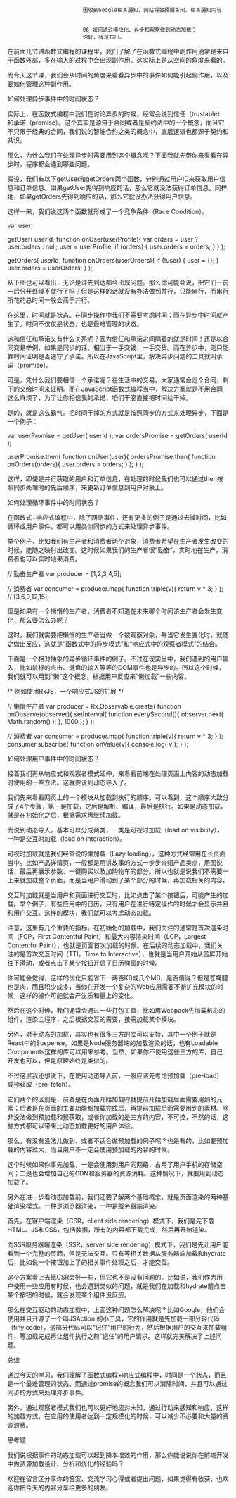 
                            
                            因收到Google相关通知，网站将会择期关闭。相关通知内容
                            
                            
                            06 如何通过模块化、异步和观察做到动态加载？
                            你好，我是石川。

在前面几节讲函数式编程的课程里，我们了解了在函数式编程中副作用通常是来自于函数外部，多在输入的过程中会出现副作用。这实际上是从空间的角度来看的。

而今天这节课，我们会从时间的角度来看看异步中的事件如何能引起副作用，以及要如何管理这种副作用。

如何处理异步事件中的时间状态？

实际上，在函数式编程中我们在讨论异步的时候，经常会说到信任（trustable）和承诺（promise）。这个其实是源自于合同或者是契约法中的一个概念，而且它不只限于经典的合同，我们说的智能合约之类的概念中，底层逻辑也都源于契约和共识。

那么，为什么我们在处理异步时需要用到这个概念呢？下面我就先带你来看看在异步时，程序都会遇到哪些问题。



假设，我们有以下getUser和getOrders两个函数，分别通过用户ID来获取用户信息和订单信息。如果getUser先得到响应的话，那么它就没法获得订单信息。同样地，如果getOrders先得到响应的话，那么它就没办法获得用户信息。

这样一来，我们说这两个函数就形成了一个竞争条件（Race Condition）。

var user;

getUser( userId, function onUser(userProfile){
    var orders = user ? user.orders : null;
    user = userProfile;
    if (orders) {
        user.orders = orders;
    }
} );

getOrders( userId, function onOrders(userOrders){
    if (!user) {
        user = {};
    }
    user.orders = userOrders;
} );


从下图也可以看出，无论是谁先到达都会出现问题。那么你可能会说，把它们一前一后分开处理不就行了吗？但是这样的话就没有办法做到并行，只能串行，而串行所花的总时间一般会高于并行。



在这里，时间就是状态。在同步操作中我们不需要考虑时间；而在异步中时间就产生了。时间不仅仅是状态，也是最难管理的状态。

这和信任和承诺又有什么关系呢？因为信任和承诺之间隔着的就是时间！还是以合同交易举例，如果是同步的话，相当于一手交钱、一手交货。而在异步中，则只能靠时间证明是否遵守了承诺。所以在JavaScript里，解决异步问题的工具就叫承诺（promise）。



可是，凭什么我们要相信一个承诺呢？在生活中的交易，大家通常会走个合同，剩下的交给时间来证明。而在JavaScript函数式编程当中，解决方案就是不用合同这么麻烦了，为了让你相信我的承诺，咱们干脆直接把时间给干掉。

是的，就是这么霸气。把时间干掉的方式就是按照同步的方式来处理异步，下面是一个例子：

var userPromise = getUser( userId );
var ordersPromise = getOrders( userId );

userPromise.then( function onUser(user){
    ordersPromise.then( function onOrders(orders){
        user.orders = orders;
    } );
} );


这样，即使是并行获取的用户和订单信息，在处理的时候我们也可以通过then按照同步处理时的先后顺序，来更新订单信息到用户对象上。

如何处理循环事件中的时间状态？

在函数式+响应式编程中，除了网络事件，还有更多的例子是通过去掉时间，比如循环或用户事件，都可以用类似同步的方式来处理异步事件。

举个例子，比如我们有生产者和消费者两个对象，消费者希望在生产者发生改变的时候，能随之映射出改变。这时候如果我们的生产者很“勤奋”，实时地在生产，消费者也可以实时地来消费。

// 勤奋生产者
var producer = [1,2,3,4,5];

// 消费者
var consumer = producer.map( function triple(v){
    return v * 3;
} ); // [3,6,9,12,15];



但是如果有一个懒惰的生产者，消费者不知道在未来哪个时间该生产者会发生变化，那么要怎么办呢？

这时，我们就需要把懒惰的生产者当做一个被观察对象，每当它发生变化时，就随之做出反应，这就是“函数式中的异步模式”和“响应式中的观察者模式”的结合。



下面是一个相对抽象的异步循环事件的例子。不过在现实当中，我们遇到的用户输入，比如鼠标的点击、键盘的输入等等的DOM事件也是异步的。所以这个时候，我们就可以用到“懒”这个概念，根据用户反应来“懒加载”一些内容。

/* 例如使用RxJS，一个响应式JS的扩展 */

// 懒惰生产者
var producer = Rx.Observable.create( function onObserve(observer){
    setInterval( function everySecond(){
        observer.next( Math.random() );
    }, 1000 );
} );

// 消费者
var consumer = producer.map( function triple(v){
    return v * 3;
} );
consumer.subscribe( function onValue(v){
    console.log( v );
} );


如何处理用户事件中的时间状态？

接着我们再从响应式和观察者模式延伸，来看看前端在处理页面上内容的动态加载时使用的一些方法。这就要说到动态导入了。

我们先来看看网页上的一个模块从加载到执行的顺序。可以看到，这个顺序大致分成了4个步骤，第一是加载，之后是解析、编译，最后是执行。如果是动态加载，就是在初始化之后，根据需求再继续加载。



而说到动态导入，基本可以分成两类，一类是可视时加载（load on visibility），一种是交互时加载（load on interaction）。

可视时加载就是我们经常说的懒加载（Lazy loading），这种方式经常用在长页面当中。比如产品详情页，一般都是用讲故事的方式一步步介绍产品卖点，用图说话，最后再展示参数、一键购买以及加购物车的部分。所以也就是说我们不需要一上来就加载整个页面，而是当用户滑动到了某个部分的时候，再加载相关的内容。

交互时加载就是当用户和页面进行交互时，比如点击了某个按钮后，可能产生的加载。举个例子，有些应用中的日历，只有用户在进行特定操作的时候才会显示并且和用户交互。这样的模块，我们就可以考虑动态加载。

注意，这里有几个重要的指标。在初始化的加载中，我们关注的通常是首次渲染时间（FCP，First Contentful Paint）和最大内容渲染时间（LCP，Largest Contentful Paint），也就是页面首次加载的时候。在后续的动态加载中，我们关注的是首次交互时间（TTI，Time to Interactive），也就是当用户开始从首屏开始往下滑动，或者点击了某个按钮开启了日历弹窗的时候。



你可能会觉得，这样的优化只能省下一两百KB或几个MB，是否值得？但是苍蝇腿也是肉，而且积少成多，当你在开发一个复杂的Web应用需要不断扩充模块的时候，这样的操作可能就会产生质和量上的变化。

然后在这个时候，我们通常会通过一些打包工具，比如用Webpack先加载核心的组件，渲染主程序，之后根据交互的需要，按需加载某个模块。

另外，对于动态的加载，其实也有很多三方的库可以支持，其中一个例子就是React中的Suspense。如果是Node服务器端的加载渲染的话，也有Loadable Components这样的库可以用来参考。当然，如果你不使用这些三方的库，自己开发也可以，但是原理始终是类似的。



不过这里我还想说下，在使用动态导入前，一般应该先考虑预加载（pre-load）或预获取（pre-fetch）。

它们两个的区别是，前者是在页面开始加载时就提前开始加载后面需要用到的元素；后者是在页面的主要功能都加载完成后，再提前加载后面需要用到的素材。除非没法做到预加载和预获取，或者你加载的是三方的内容，不可控，不然的话，这些方式都可以带来比动态加载更好的用户体验。

那么，有没有没法儿做到、或者不适合做预加载的例子呢？也是有的，比如要预加载的内容过大，而且用户不一定会使用预加载的内容的时候。

这个时候如果你事先加载，一是会使用到用户的网络，占用了用户手机的存储空间；二是也会增加自己的CDN和服务器的资源消耗。这种情况下，就要用到动态加载了。

另外在进一步看动态加载前，我们还要了解两个基础概念，就是页面渲染的两种基础渲染模式。一种是浏览器渲染，一种是服务器端渲染。

首先，在客户端渲染（CSR，client side rendering）模式下，我们是先下载HTML、JS和CSS，包括数据，所有的内容都下载完成，然后再开始渲染。

而SSR服务器端渲染（SSR，server side rendering）模式下，我们是先让用户能看到一个完整的页面，但是无法交互。只有等相关数据从服务器端加载和hydrate后，比如说一个按钮加上了的相关事件处理之后，才能交互。

这个方案看上去比CSR会好一些，但它也不是没有问题的。比如说，我们作为用户使用一些应用有时候，也会遇到类似的问题，就是我们在加载和hydrate前点击某个按钮的时候，就会发现某个组件没反应。



那么在交互驱动的动态加载中，上面这种问题怎么解决呢？比如Google，他们会使用并且开源了一个叫JSAction 的小工具，它的作用就是先加载一部分轻代码（tiny code），这部分代码可以“记住”用户的行为，然后根据用户的交互来加载组件，等加载完成再让组件执行之前“记住”的用户请求。这样就完美解决了上述问题。



总结

通过今天的学习，我们理解了函数式编程+响应式编程中，时间是一个状态，而且是一个最难管理的状态。而通过promise的概念我们可以消除时间，并且可以通过同步的方式来处理异步事件。

另外，通过观察者模式我们也可以更好地应对未知，通过行动来感知和响应，这样的加载方式，在应用的使用者达到一定规模化的时候，可以减少不必要和大量的资源浪费。

思考题

我们说根据事件的动态加载可以起到降本增效的作用，那么你能说说你在前端开发中做资源加载设计、分析和优化的经验吗？

欢迎在留言区分享你的答案、交流学习心得或者提出问题，如果觉得有收获，也欢迎你把今天的内容分享给更多的朋友。

                        
                        
                            
